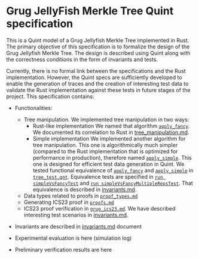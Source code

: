 # Grug JellyFish Merkle Tree Quint specification

This is a Quint model of a Grug Jellyfish Merkle Tree implemented in Rust. The primary objective of this specification is to formalize the design of the Grug Jellyfish Merkle Tree. The design is described using Quint along with the correctness conditions in the form of invariants and tests.

Currently, there is no formal link between the specifications and the Rust implementation. However, the Quint specs are sufficiently developed to enable the generation of traces and the creation of interesting test data to validate the Rust implementation against these tests in future stages of the project. This specification contains:

- Functionalities:
  - Tree manipulation. We implemented tree manipulation in two ways:
    - Rust-like implementation
      We named that algorithm [`apply_fancy`](./quint/apply_fancy.qnt). We documented its correlation to Rust in [tree_manipulation.md](./quint/tree_manipulation.md).
    - Simple implementation
      We implemented another algorithm for tree manipulation. This one is algorithmically much simpler (compared to the Rust implementation that is optimized for performance in production), therefore named [`apply_simple`](./quint/apply_simple.qnt). This one is designed for efficient test data generation in Quint.
      We tested functional equivalence of [`apply_fancy`](./quint/apply_fancy.qnt) and [`apply_simple`](./quint/apply_simple.qnt) in [`tree_test.qnt`](./quint/test/tree_test.qnt). Equivalence tests are specified in [`run simpleVsFancyTest`](./quint/test/tree_test.qnt#L13-L22) and [`run simpleVsFancyMultipleRepsTest`](./quint/test/tree_test.qnt#L24-L39).
      That equivalence is described in [invariants.md](./quint/invariants.md#testing-functional-equivalence).
  - Data types related to proofs in [`proof_types.md`](./quint/proof_types.md)
  - Generating ICS23 proof in [`proofs.md`](./quint/proofs.md)
  - ICS23 proof verification in [`grug_ics23.md`](./quint/grug_ics23.md). We have described interesting test scenarios in [invariants.md](./quint/invariants.md#testing-proofs).

- Invariants are described in [invariants.md](./quint/invariants.md) document
<!--- TODO: fix this --->
- Experimental evaluation is here (simulation log)
<!--- TODO: fix this --->
- Preliminary verification results are here
